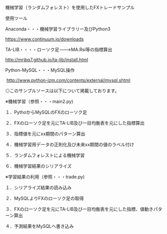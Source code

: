 機械学習（ランダムフォレスト）を使用したFXトレードサンプル

使用ツール

Anaconda・・・機械学習ライブラリー及びPython3

  https://www.continuum.io/downloads

TA-LIB・・・・ローソク足--->MA.Rsi等の指標算出

  http://mrjbq7.github.io/ta-lib/install.html

Python-MySQL・・・MySQL操作

  http://www.python-izm.com/contents/external/mysql.shtml


◎このサンプルソースは以下について掲載しております。

※機械学習（参照・・・main2.py)

１．PythoからMySQLのFXのローソク足

２．FXのローソク足を元にTA-LIB及び一目均衡表を元にした指標算出

３．指標値を元にxx期間のパターン算出

４．機械学習用データの正則化及び未来xx期間の値のラベル付け

５．ランダムフォレストによる機械学習

６．機械学習結果のシリアライズ


※学習結果の利用（参照・・・trade.py)

１．シリアライズ結果の読み込み

２．MySQLよりFXのローソク足の取得

３．FXのローソク足を元にTA-LIB及び一目均衡表を元にした指標、値動きパターン算出

４．予測結果をMySQLへ書き込み

